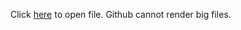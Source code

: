 Click <a href="http://fporrata.atwebpages.com/DonorsChoose_NB.html"   target="_blank">here</a> to open file.  Github cannot render big files.
